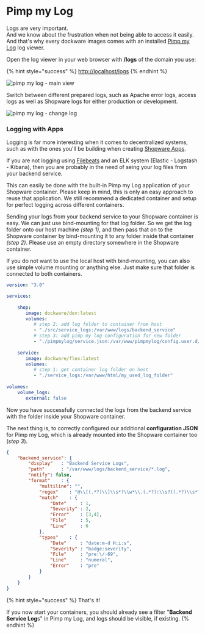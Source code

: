 # Pimp my Log

Logs are very important.\
And we know about the frustration when not being able to access it easily.\
And that's why every dockware images comes with an installed [Pimp my Log](https://www.pimpmylog.com) log viewer.

Open the log viewer in your web browser with **/logs** of the domain you use:

{% hint style="success" %}
[http://localhost/logs](http://localhost/logs)
{% endhint %}

![pimp my log - main view](../.gitbook/assets/pimpmylog-1.png)

Switch between different prepared logs, such as Apache error logs, access logs as well as Shopware logs for either production or development.

![pimp my log - change log](../.gitbook/assets/pimpmylog-switch-log-type.png)

### Logging with Apps

Logging is far more interesting when it comes to decentralized systems, such as with the ones you'll be building when creating [Shopware Apps](../development/app-development.md).

If you are not logging using [Filebeats](filebeat.md) and an ELK system (Elastic - Logstash - Kibana), then you are probably in the need of seing your log files from your backend service.

This can easily be done with the built-in Pimp my Log application of your Shopware container. Please keep in mind, this is only an easy approach to reuse that application. We still recommend a dedicated container and setup for perfect logging across different containers.

Sending your logs from your backend service to your Shopware container is easy. We can just use bind-mounting for that log folder. So we get the log folder onto our host machine _(step 1)_, and then pass that on to the Shopware container by bind-mounting it to any folder inside that container _(step 2)_. Please use an empty directory somewhere in the Shopware container.

If you do not want to use the local host with bind-mounting, you can also use simple volume mounting or anything else. Just make sure that folder is connected to both containers.

```yaml
version: "3.0"

services:
    
    shop:
       image: dockware/dev:latest
       volumes:
          # step 2: add log folder to container from host
          - "./src/service_logs:/var/www/logs/backend_service"
          # step 3: add pimp my log configuration for new folder
          - "./pimpmylog/service.json:/var/www/pimpmylog/config.user.d/service.json"
       
    service:
       image: dockware/flex:latest
       volumes:
          # step 1: get container log folder on host
          - "./service_logs:/var/www/html/my_used_log_folder"
          
volumes:
    volume_logs:
       external: false
```

Now you have successfully connected the logs from the backend service with the folder inside your Shopware container.

The next thing is, to correctly configured our additional **configuration JSON** for Pimp my Log, which is already mounted into the Shopware container too (_step 3_).

```json
{
    "backend_service": {
        "display"   : "Backend Service Logs",
        "path"      : "/var/www/logs/backend_service/*.log",
        "notify": false,
        "format"    : {
            "multiline": "",
            "regex"    : "@\\[(.*?)\\]\\s*?\\w*\\.(.*?):\\s?((.*?)\\s*?(?:at|in)\\s*?(.*?)\\s*?(?:on line|line)\\s*([0-9]*).*?|(.*?))$@",
            "match"    : {
                "Date"     : 1,
                "Severity" : 2,
                "Error"    : [3,4],
                "File"     : 5,
                "Line"     : 6
            },
            "types"    : {
                "Date"     : "date:m-d H:i:s",
                "Severity" : "badge:severity",
                "File"     : "pre:\/-69",
                "Line"     : "numeral",
                "Error"    : "pre"
            }
        }
    }
}
```

{% hint style="success" %}
That's it!&#x20;

If you now start your containers, you should already see a filter "**Backend Service Log**s" in Pimp my Log, and logs should be visible, if existing.
{% endhint %}
